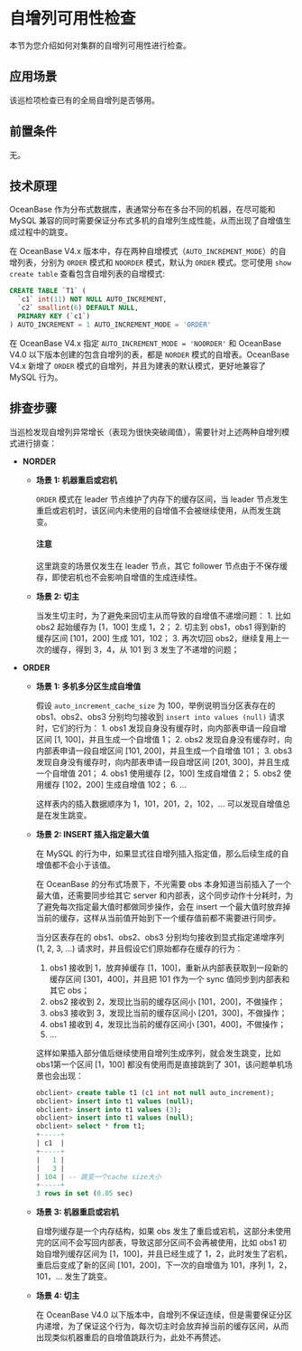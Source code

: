 # 自增列可用性检查

本节为您介绍如何对集群的自增列可用性进行检查。

## 应用场景

该巡检项检查已有的全局自增列是否够用。

## 前置条件

无。

## 技术原理

OceanBase 作为分布式数据库，表通常分布在多台不同的机器，在尽可能和 MySQL 兼容的同时需要保证分布式多机的自增列生成性能，从而出现了自增值生成过程中的跳变。

在 OceanBase V4.x 版本中，存在两种自增模式（`AUTO_INCREMENT_MODE`）的自增列表，分别为 `ORDER` 模式和 `NOORDER` 模式，默认为 `ORDER` 模式。您可使用 `show create table` 查看包含自增列表的自增模式:

```sql
CREATE TABLE `T1` (
  `c1` int(11) NOT NULL AUTO_INCREMENT,
  `c2` smallint(6) DEFAULT NULL,
  PRIMARY KEY (`c1`)
) AUTO_INCREMENT = 1 AUTO_INCREMENT_MODE = 'ORDER'
```

在 OceanBase V4.x 指定 `AUTO_INCREMENT_MODE = 'NOORDER'` 和 OceanBase V4.0 以下版本创建的包含自增列的表，都是 `NORDER` 模式的自增表。OceanBase V4.x 新增了 `ORDER` 模式的自增列，并且为建表的默认模式，更好地兼容了 MySQL 行为。

## 排查步骤

当巡检发现自增列异常增长（表现为很快突破阈值），需要针对上述两种自增列模式进行排查：

* **NORDER**

  * **场景 1: 机器重启或宕机**

      `ORDER` 模式在 leader 节点维护了内存下的缓存区间，当 leader 节点发生重启或宕机时，该区间内未使用的自增值不会被继续使用，从而发生跳变。

      <main id="notice" type='notice'>
      <h4>注意</h4>
      <p>这里跳变的场景仅发生在 leader 节点，其它 follower 节点由于不保存缓存，即使宕机也不会影响自增值的生成连续性。</p>
      </main>

  * **场景 2: 切主**

      当发生切主时，为了避免来回切主从而导致的自增值不递增问题：
        1. 比如 obs2 起始缓存为 [1，100] 生成 1，2；
        2. 切主到 obs1，obs1 得到新的缓存区间 [101，200] 生成 101，102；
        3. 再次切回 obs2，继续复用上一次的缓存，得到 3，4，从 101 到 3 发生了不递增的问题；

* **ORDER**

  * **场景 1: 多机多分区生成自增值**

      假设 `auto_increment_cache_size` 为 100，举例说明当分区表存在的 obs1、obs2、obs3 分别均匀接收到 `insert into values (null)` 请求时，它们的行为：
        1. obs1 发现自身没有缓存时，向内部表申请一段自增区间 [1, 100]，并且生成一个自增值 1；
        2. obs2 发现自身没有缓存时，向内部表申请一段自增区间 [101, 200]，并且生成一个自增值 101；
        3. obs3 发现自身没有缓存时，向内部表申请一段自增区间 [201, 300]，并且生成一个自增值 201；
        4. obs1 使用缓存 [2，100] 生成自增值 2；
        5. obs2 使用缓存 [102，200] 生成自增值 102；
        6. ...

      这样表内的插入数据顺序为 1，101，201，2，102，... 可以发现自增值总是在发生跳变。

  * **场景 2: INSERT 插入指定最大值**

      在 MySQL 的行为中，如果显式往自增列插入指定值，那么后续生成的自增值都不会小于该值。

      在 OceanBase 的分布式场景下，不光需要 obs 本身知道当前插入了一个最大值，还需要同步给其它 server 和内部表，这个同步动作十分耗时，为了避免每次指定最大值时都做同步操作，会在 insert 一个最大值时放弃掉当前的缓存，这样从当前值开始到下一个缓存值前都不需要进行同步。

      当分区表存在的 obs1、obs2、obs3 分别均匀接收到显式指定递增序列 (1, 2, 3, ...) 请求时，并且假设它们原始都存在缓存的行为：

      1. obs1 接收到 1，放弃掉缓存 [1，100]，重新从内部表获取到一段新的缓存区间 [301，400]，并且把 101 作为一个 sync 值同步到内部表和其它 obs；
      2. obs2 接收到 2，发现比当前的缓存区间小 [101，200]，不做操作；
      3. obs3 接收到 3，发现比当前的缓存区间小 [201，300]，不做操作；
      4. obs1 接收到 4，发现比当前的缓存区间小 [301，400]，不做操作；
      5. ...

      这样如果插入部分值后继续使用自增列生成序列，就会发生跳变，比如obs1第一个区间 [1，100] 都没有使用而是直接跳到了 301，该问题单机场景也会出现：

      ```sql
      obclient> create table t1 (c1 int not null auto_increment);
      obclient> insert into t1 values (null);
      obclient> insert into t1 values (3);
      obclient> insert into t1 values (null);
      obclient> select * from t1;
      +-----+
      | c1  |
      +-----+
      |   1 |
      |   3 |
      | 104 | -- 跳变一个cache size大小
      +-----+
      3 rows in set (0.05 sec)
      ```

  * **场景 3: 机器重启或宕机**

      自增列缓存是一个内存结构，如果 obs 发生了重启或宕机，这部分未使用完的区间不会写回内部表，导致这部分区间不会再被使用，比如 obs1 初始自增列缓存区间为 [1，100]，并且已经生成了 1，2，此时发生了宕机，重启后变成了新的区间 [101，200]，下一次的自增值为 101，序列 1，2，101，... 发生了跳变。

  * **场景 4: 切主**

      在 OceanBase V4.0 以下版本中，自增列不保证连续，但是需要保证分区内递增，为了保证这个行为，每次切主时会放弃掉当前的缓存区间，从而出现类似机器重启的自增值跳跃行为，此处不再赘述。
